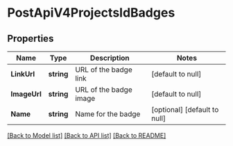 # PostApiV4ProjectsIdBadges

## Properties
Name | Type | Description | Notes
------------ | ------------- | ------------- | -------------
**LinkUrl** | **string** | URL of the badge link | [default to null]
**ImageUrl** | **string** | URL of the badge image | [default to null]
**Name** | **string** | Name for the badge | [optional] [default to null]

[[Back to Model list]](../README.md#documentation-for-models) [[Back to API list]](../README.md#documentation-for-api-endpoints) [[Back to README]](../README.md)


